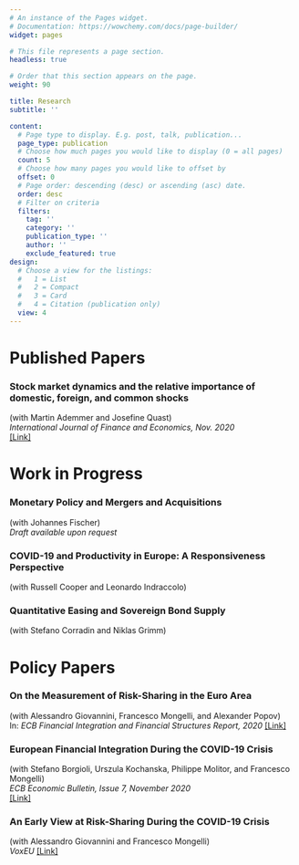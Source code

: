 ```yaml
---
# An instance of the Pages widget.
# Documentation: https://wowchemy.com/docs/page-builder/
widget: pages

# This file represents a page section.
headless: true

# Order that this section appears on the page.
weight: 90

title: Research
subtitle: ''

content:
  # Page type to display. E.g. post, talk, publication...
  page_type: publication
  # Choose how much pages you would like to display (0 = all pages)
  count: 5
  # Choose how many pages you would like to offset by
  offset: 0
  # Page order: descending (desc) or ascending (asc) date.
  order: desc
  # Filter on criteria
  filters:
    tag: ''
    category: ''
    publication_type: ''
    author: ''
    exclude_featured: true
design:
  # Choose a view for the listings:
  #   1 = List
  #   2 = Compact
  #   3 = Card
  #   4 = Citation (publication only)
  view: 4
---
```


# Published Papers

### Stock market dynamics and the relative importance of domestic, foreign, and common shocks 
(with Martin Ademmer and Josefine Quast) <br>
*International Journal of Finance and Economics, Nov. 2020* <br>
[[Link]](https://onlinelibrary.wiley.com/doi/10.1002/ijfe.2194)


# Work in Progress
### Monetary Policy and Mergers and Acquisitions 
(with Johannes Fischer) <br>
*Draft available upon request*

### COVID-19 and Productivity in Europe: A Responsiveness Perspective 
(with Russell Cooper and Leonardo Indraccolo)

### Quantitative Easing and Sovereign Bond Supply
(with Stefano Corradin and Niklas Grimm)

# Policy Papers
### On the Measurement of Risk-Sharing in the Euro Area
(with Alessandro Giovannini, Francesco Mongelli, and Alexander Popov) <br>
In: *ECB Financial Integration and Financial Structures Report, 2020*
[[Link]](https://www.ecb.europa.eu/pub/fie/html/ecb.fie202003~197074785e.en.html#toc26)

### European Financial Integration During the COVID-19 Crisis
(with  Stefano Borgioli, Urszula Kochanska, Philippe Molitor, and Francesco Mongelli) <br>
*ECB Economic Bulletin, Issue 7, November 2020* <br>
[[Link]](https://www.ecb.europa.eu/pub/economic-bulletin/articles/2020/html/ecb.ebart202007_02~b27e8089c5.en.html)

### An Early View at Risk-Sharing During the COVID-19 Crisis
(with  Alessandro Giovannini and Francesco Mongelli) <br>
*VoxEU* [[Link]](https://voxeu.org/article/early-view-euro-area-risk-sharing-during-covid-19-crisis)
